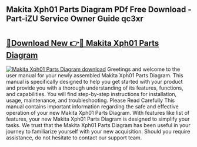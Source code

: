 ## Makita Xph01 Parts Diagram PDf Free Download - Part-iZU Service Owner Guide qc3xr

# <h2><a href="http://dfj99fy.blite.top/?on=Makita+Xph01+Parts+Diagram">🔗Download New 👉🔴 Makita Xph01 Parts Diagram</a></h2>

[![Makita Xph01 Parts Diagram download](https://i.imgur.com/lujVjoI.png)](http://dfj99fy.blite.top/?on=Makita+Xph01+Parts+Diagram)
Greetings and welcome to the user manual for your newly assembled Makita Xph01 Parts Diagram. This manual is specifically designed to help you get started with your product and provide you with a thorough understanding of its features, functions, and capabilities. You will find step-by-step instructions for installation, usage, maintenance, and troubleshooting. Please Read Carefully This manual contains important information regarding the safe and effective operation of your new Makita Xph01 Parts Diagram. With features like list of features, your new Makita Xph01 Parts Diagram is designed to simplify your tasks. We trust that the Makita Xph01 Parts Diagram has been useful in your journey to familiarize yourself with your new acquisition. Should you require assistance, do not hesitate to contact our support team.
